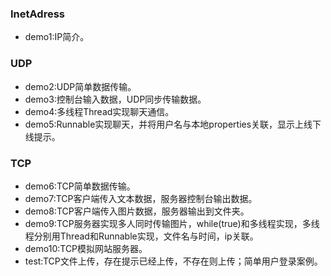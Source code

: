 ### InetAdress
- demo1:IP简介。

### UDP
- demo2:UDP简单数据传输。
- demo3:控制台输入数据，UDP同步传输数据。
- demo4:多线程Thread实现聊天通信。
- demo5:Runnable实现聊天，并将用户名与本地properties关联，显示上线下线提示。

### TCP
- demo6:TCP简单数据传输。
- demo7:TCP客户端传入文本数据，服务器控制台输出数据。
- demo8:TCP客户端传入图片数据，服务器输出到文件夹。
- demo9:TCP服务器实现多人同时传输图片，while(true)和多线程实现，多线程分别用Thread和Runnable实现，文件名与时间，ip关联。
- demo10:TCP模拟网站服务器。
- test:TCP文件上传，存在提示已经上传，不存在则上传；简单用户登录案例。
